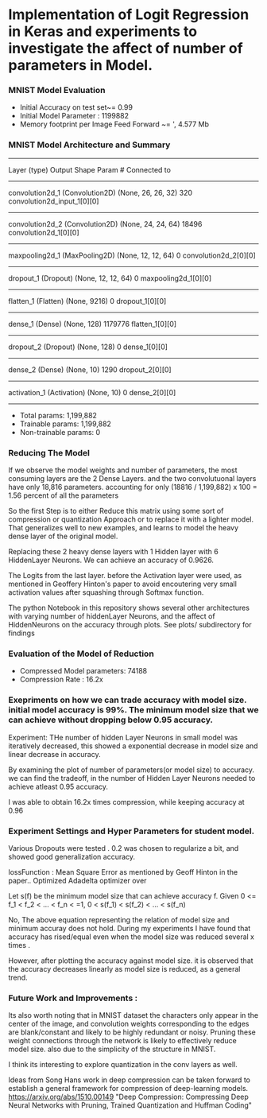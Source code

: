 # Implementation of Logit Regression in Keras and experiments to investigate the affect of number of parameters in Model. 


### MNIST Model Evaluation

- Initial Accuracy on test set~= 0.99
- Initial Model Parameter : 1199882
- Memory footprint per Image Feed Forward ~= ', 4.577 Mb 


### MNIST Model Architecture and Summary
____________________________________________________________________________________________________
Layer (type)                     Output Shape          Param #     Connected to                     
____________________________________________________________________________________________________
convolution2d_1 (Convolution2D)  (None, 26, 26, 32)    320         convolution2d_input_1[0][0]      
____________________________________________________________________________________________________
convolution2d_2 (Convolution2D)  (None, 24, 24, 64)    18496       convolution2d_1[0][0]            
____________________________________________________________________________________________________
maxpooling2d_1 (MaxPooling2D)    (None, 12, 12, 64)    0           convolution2d_2[0][0]            
____________________________________________________________________________________________________
dropout_1 (Dropout)              (None, 12, 12, 64)    0           maxpooling2d_1[0][0]             
____________________________________________________________________________________________________
flatten_1 (Flatten)              (None, 9216)          0           dropout_1[0][0]                  
____________________________________________________________________________________________________
dense_1 (Dense)                  (None, 128)           1179776     flatten_1[0][0]                  
____________________________________________________________________________________________________
dropout_2 (Dropout)              (None, 128)           0           dense_1[0][0]                    
____________________________________________________________________________________________________
dense_2 (Dense)                  (None, 10)            1290        dropout_2[0][0]                  
____________________________________________________________________________________________________
activation_1 (Activation)        (None, 10)            0           dense_2[0][0]                    
____________________________________________________________________________________________________

- Total params: 1,199,882
- Trainable params: 1,199,882
- Non-trainable params: 0



### Reducing The Model
If we observe the model weights and number of parameters, the most consuming layers are the 2 Dense Layers. and the two convolutuonal layers have only 18,816 parameters. accounting for only (18816 / 1,199,882) x 100 =  1.56 percent of all the parameters 

So the first Step is to either Reduce this matrix using some sort of compression or quantization Approach or to replace it with a lighter model. That generalizes well to new examples, and learns to model the heavy dense layer of the  original model. 

Replacing these 2 heavy dense layers with 1 Hidden layer with 6 HiddenLayer Neurons. We can achieve an accuracy of 0.9626. 

The Logits from the last layer. before the Activation layer were used, as mentioned in Geoffery Hinton's paper to avoid encoutering very small activation values after squashing through Softmax function.  

The python Notebook in this repository shows several other architectures with varying number of hiddenLayer Neurons, and the affect of HiddenNeurons on the accuracy through plots. See plots/ subdirectory for findings 

### Evaluation of the Model of Reduction

- Compressed Model parameters:  74188
- Compression Rate :  16.2x

### Exepriments on how we can trade accuracy with model size. initial model accuracy is 99%. The minimum model size that we can achieve without dropping below 0.95 accuracy. 

Experiment: 
THe number of hidden Layer Neurons in small model was iteratively decreased, this showed a exponential decrease in model size and linear decrease in accuracy. 

By examining the plot of number of parameters(or model size) to accuracy. we can find the tradeoff, in the number of Hidden Layer Neurons needed to achieve atleast 0.95 accuracy. 

I was able to obtain 16.2x times compression, while keeping accuracy at 0.96

### Experiment Settings and Hyper Parameters for student model. 
Various Dropouts were tested . 0.2 was chosen to regularize a bit, and showed good generalization accuracy. 

lossFunction : Mean Square Error as mentioned by Geoff Hinton in the paper.. Optimized Adadelta optimizer over

Let s(f) be the minimum model size that can achieve accuracy f. Given 0 <= f_1 < f_2 < ... < f_n  < =1,  0 < s(f_1) < s(f_2) < ... < s(f_n) 


No, The above equation representing the relation of model size and minimum accuray does not hold. During my experiments I have found that accuracy has rised/equal even when the model size was reduced several x times .

However, after plotting the accuracy against model size. it is observed that the accuracy decreases linearly as model size is reduced, as a general trend. 

### Future Work and Improvements :
Its also worth noting that in MNIST dataset the characters only appear in the center of the image, and convolution weights corresponding to the edges are blank/constant and likely to be highly redundant or noisy. Pruning these weight connections through the network is likely to effectively reduce model size. also due to the simplicity of the structure in MNIST. 

I think its interesting to explore quantization in the conv layers as well. 

Ideas from Song Hans work in deep compression can be taken forward to establish a general framework for compression of deep-learning models. https://arxiv.org/abs/1510.00149 "Deep Compression: Compressing Deep Neural Networks with Pruning, Trained Quantization and Huffman Coding"
